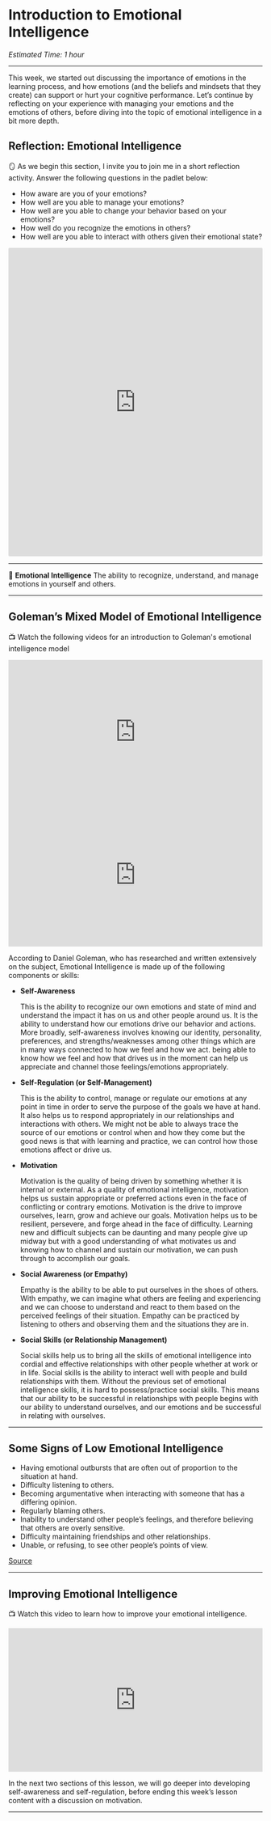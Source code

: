 # Introduction to Emotional Intelligence

*Estimated Time: 1 hour*

---

This week, we started out discussing the importance of emotions in the learning process, and how emotions (and the beliefs and mindsets that they create) can support or hurt your cognitive performance. Let’s continue by reflecting on your experience with managing your emotions and the emotions of others, before diving into the topic of emotional intelligence in a bit more depth.

## Reflection: Emotional Intelligence

<aside>

🪞 As we begin this section, I invite you to join me in a short reflection activity. Answer the following questions in the padlet below:

- How aware are you of your emotions?
- How well are you able to manage your emotions?
- How well are you able to change your behavior based on your emotions?
- How well do you recognize the emotions in others?
- How well are you able to interact with others given their emotional state?
</aside>

<div style="border:1px solid rgba(0,0,0,0.1);border-radius:2px;box-sizing:border-box;overflow:hidden;position:relative;width:100%;background:#F4F4F4"><iframe src="https://padlet.com/curriculumpad/qf9s3y83nltct1vc" frameborder="0" allow="camera;microphone;geolocation" style="width:100%;height:608px;display:block;padding:0;margin:0"></iframe></div>

---

<aside>


📙 **Emotional Intelligence**
The ability to recognize, understand, and manage emotions in yourself and others.

</aside>

---
<!--
## Mayer and Salovey’s PUUM Model of Emotional Intelligence

<aside>


📺 Watch the following video on one of the foundational emotional intelligence models developed by Mayer and Salovey

</aside>

<div style="position: relative; padding-bottom: 56.25%; height: 0;"><iframe src="https://www.youtube.com/embed/eUTWeq_9OZ4" title="YouTube video player" frameborder="0" allow="accelerometer; autoplay; clipboard-write; encrypted-media; gyroscope; picture-in-picture" allowfullscreen style="position: absolute; top: 0; left: 0; width: 100%; height: 100%;"></iframe></div>


- **P** = Perceiving Emotions
    
    > the ability to detect and decipher emotions in faces, pictures, voices, and cultural artifacts—including the ability to identify one's own emotions. Perceiving emotions represents a basic aspect of emotional intelligence, as it makes all other processing of emotional information possible.
    > 
- **U** = Using Emotions
    
    > the ability to harness emotions to facilitate various cognitive activities, such as thinking and problem-solving. The emotionally intelligent person can capitalize fully upon his or her changing moods in order to best fit the task at hand.
    > 
- **U** = Understanding Emotions
    
    > the ability to comprehend emotion language and to appreciate complicated relationships among emotions. For example, understanding emotions encompasses the ability to be sensitive to slight variations between emotions, and the ability to recognize and describe how emotions evolve over time.
    > 
- **M** = Managing Emotions
    
    > the ability to regulate emotions in both ourselves and in others. Therefore, the emotionally intelligent person can harness emotions, even negative ones, and manage them to achieve intended goals.
    > 
    
[Source](https://en.wikipedia.org/wiki/Emotional_intelligence)

---

-->

## Goleman’s Mixed Model of Emotional Intelligence

<aside>


📺 Watch the following videos for an introduction to Goleman's emotional intelligence model

</aside>

<div style="position: relative; padding-bottom: 56.25%; height: 0;"><iframe src="https://www.youtube.com/embed/LgUCyWhJf6s" title="YouTube video player" frameborder="0" allow="accelerometer; autoplay; clipboard-write; encrypted-media; gyroscope; picture-in-picture" allowfullscreen style="position: absolute; top: 0; left: 0; width: 100%; height: 100%;"></iframe></div>



<div style="position: relative; padding-bottom: 56.25%; height: 0;"><iframe src="https://www.youtube.com/embed/cAgGn4EACzQ" title="YouTube video player" frameborder="0" allow="accelerometer; autoplay; clipboard-write; encrypted-media; gyroscope; picture-in-picture" allowfullscreen style="position: absolute; top: 0; left: 0; width: 100%; height: 100%;"></iframe></div>


According to Daniel Goleman, who has researched and written extensively on the subject, Emotional Intelligence is made up of the following components or skills:

- **Self-Awareness**
    
    This is the ability to recognize our own emotions and state of mind and understand the impact it has on us and other people around us.  It is the ability to understand how our emotions drive our behavior and actions. More broadly, self-awareness involves knowing our identity, personality, preferences, and strengths/weaknesses among other things which are in many ways connected to how we feel and how we act. being able to know how we feel and how that drives us in the moment can help us appreciate and channel those feelings/emotions appropriately.
    
- **Self-Regulation (or Self-Management)**
    
    This is the ability to control, manage or regulate our emotions at any point in time in order to serve the purpose of the goals we have at hand. It also helps us to respond appropriately in our relationships and interactions with others. We might not be able to always trace the source of our emotions or control when and how they come but the good news is that with learning and practice, we can control how those emotions affect or drive us.
    
- **Motivation**
    
    Motivation is the quality of being driven by something whether it is internal or external. As a quality of emotional intelligence, motivation helps us sustain appropriate or preferred actions even in the face of conflicting or contrary emotions. Motivation is the drive to improve ourselves, learn, grow and achieve our goals. Motivation helps us to be resilient, persevere, and forge ahead in the face of difficulty. Learning new and difficult subjects can be daunting and many people give up midway but with a good understanding of what motivates us and knowing how to channel and sustain our motivation, we can push through to accomplish our goals. 
    
- **Social Awareness (or Empathy)**
    
    Empathy is the ability to be able to put ourselves in the shoes of others. With empathy, we can imagine what others are feeling and experiencing and we can choose to understand and react to them based on the perceived feelings of their situation. Empathy can be practiced by listening to others and observing them and the situations they are in.  
    
- **Social Skills (or Relationship Management)**
    
    Social skills help us to bring all the skills of emotional intelligence into cordial and effective relationships with other people whether at work or in life. Social skills is the ability to interact well with people and build relationships with them. Without the previous set of emotional intelligence skills, it is hard to possess/practice social skills. This means that our ability to be successful in relationships with people begins with our ability to understand ourselves, and our emotions and be successful in relating with ourselves.

---

## Some Signs of Low Emotional Intelligence

- Having emotional outbursts that are often out of proportion to the situation at hand.
- Difficulty listening to others.
- Becoming argumentative when interacting with someone that has a differing opinion.
- Regularly blaming others.
- Inability to understand other people’s feelings, and therefore believing that others are overly sensitive.
- Difficulty maintaining friendships and other relationships.
- Unable, or refusing, to see other people’s points of view.

[Source](https://positivepsychology.com/emotional-intelligence-examples)

---

## Improving Emotional Intelligence

<aside>


📺 Watch this video to learn how to improve your emotional intelligence.

</aside>

<div style="position: relative; padding-bottom: 56.25%; height: 0;"><iframe src="https://www.youtube.com/embed/n9h8fG1DKhA" title="YouTube video player" frameborder="0" allow="accelerometer; autoplay; clipboard-write; encrypted-media; gyroscope; picture-in-picture" allowfullscreen style="position: absolute; top: 0; left: 0; width: 100%; height: 100%;"></iframe></div>

In the next two sections of this lesson, we will go deeper into developing self-awareness and self-regulation, before ending this week’s lesson content with a discussion on motivation.

---
